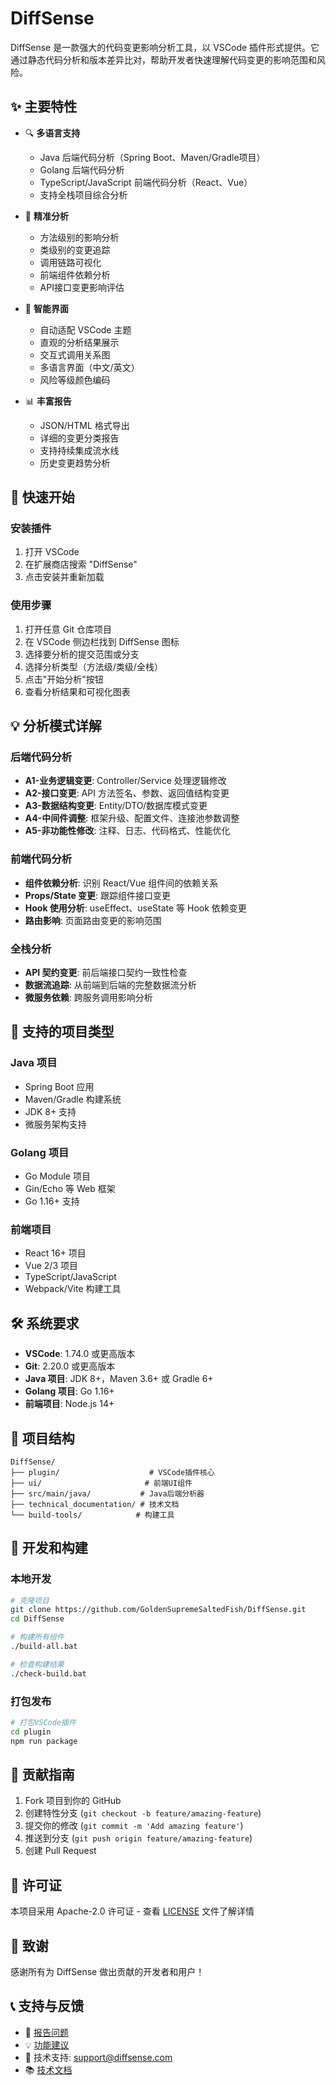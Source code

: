 # DiffSense

DiffSense 是一款强大的代码变更影响分析工具，以 VSCode 插件形式提供。它通过静态代码分析和版本差异比对，帮助开发者快速理解代码变更的影响范围和风险。

## ✨ 主要特性

- 🔍 **多语言支持**
  - Java 后端代码分析（Spring Boot、Maven/Gradle项目）
  - Golang 后端代码分析
  - TypeScript/JavaScript 前端代码分析（React、Vue）
  - 支持全栈项目综合分析

- 🎯 **精准分析**
  - 方法级别的影响分析
  - 类级别的变更追踪
  - 调用链路可视化
  - 前端组件依赖分析
  - API接口变更影响评估

- 🌈 **智能界面**
  - 自动适配 VSCode 主题
  - 直观的分析结果展示
  - 交互式调用关系图
  - 多语言界面（中文/英文）
  - 风险等级颜色编码

- 📊 **丰富报告**
  - JSON/HTML 格式导出
  - 详细的变更分类报告
  - 支持持续集成流水线
  - 历史变更趋势分析

## 🚀 快速开始

### 安装插件
1. 打开 VSCode
2. 在扩展商店搜索 "DiffSense"
3. 点击安装并重新加载

### 使用步骤
1. 打开任意 Git 仓库项目
2. 在 VSCode 侧边栏找到 DiffSense 图标
3. 选择要分析的提交范围或分支
4. 选择分析类型（方法级/类级/全栈）
5. 点击"开始分析"按钮
6. 查看分析结果和可视化图表

## 💡 分析模式详解

### 后端代码分析
- **A1-业务逻辑变更**: Controller/Service 处理逻辑修改
- **A2-接口变更**: API 方法签名、参数、返回值结构变更
- **A3-数据结构变更**: Entity/DTO/数据库模式变更
- **A4-中间件调整**: 框架升级、配置文件、连接池参数调整
- **A5-非功能性修改**: 注释、日志、代码格式、性能优化

### 前端代码分析
- **组件依赖分析**: 识别 React/Vue 组件间的依赖关系
- **Props/State 变更**: 跟踪组件接口变更
- **Hook 使用分析**: useEffect、useState 等 Hook 依赖变更
- **路由影响**: 页面路由变更的影响范围

### 全栈分析
- **API 契约变更**: 前后端接口契约一致性检查
- **数据流追踪**: 从前端到后端的完整数据流分析
- **微服务依赖**: 跨服务调用影响分析

## 📝 支持的项目类型

### Java 项目
- Spring Boot 应用
- Maven/Gradle 构建系统
- JDK 8+ 支持
- 微服务架构支持

### Golang 项目
- Go Module 项目
- Gin/Echo 等 Web 框架
- Go 1.16+ 支持

### 前端项目
- React 16+ 项目
- Vue 2/3 项目
- TypeScript/JavaScript
- Webpack/Vite 构建工具

## 🛠️ 系统要求

- **VSCode**: 1.74.0 或更高版本
- **Git**: 2.20.0 或更高版本
- **Java 项目**: JDK 8+，Maven 3.6+ 或 Gradle 6+
- **Golang 项目**: Go 1.16+
- **前端项目**: Node.js 14+

## 📁 项目结构

```
DiffSense/
├── plugin/                    # VSCode插件核心
├── ui/                       # 前端UI组件
├── src/main/java/           # Java后端分析器
├── technical_documentation/ # 技术文档
└── build-tools/            # 构建工具
```

## 🔧 开发和构建

### 本地开发
```bash
# 克隆项目
git clone https://github.com/GoldenSupremeSaltedFish/DiffSense.git
cd DiffSense

# 构建所有组件
./build-all.bat

# 检查构建结果
./check-build.bat
```

### 打包发布
```bash
# 打包VSCode插件
cd plugin
npm run package
```

## 🤝 贡献指南

1. Fork 项目到你的 GitHub
2. 创建特性分支 (`git checkout -b feature/amazing-feature`)
3. 提交你的修改 (`git commit -m 'Add amazing feature'`)
4. 推送到分支 (`git push origin feature/amazing-feature`)
5. 创建 Pull Request

## 📄 许可证

本项目采用 Apache-2.0 许可证 - 查看 [LICENSE](LICENSE.txt) 文件了解详情

## 🌟 致谢

感谢所有为 DiffSense 做出贡献的开发者和用户！

## 📞 支持与反馈

- 🐛 [报告问题](https://github.com/GoldenSupremeSaltedFish/DiffSense/issues)
- 💡 [功能建议](https://github.com/GoldenSupremeSaltedFish/DiffSense/discussions)
- 📧 技术支持: support@diffsense.com
- 📚 [技术文档](./technical_documentation/) 